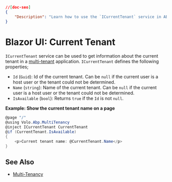 ```json
//[doc-seo]
{
    "Description": "Learn how to use the `ICurrentTenant` service in ABP Framework to access tenant information in multi-tenant applications effectively."
}
```

# Blazor UI: Current Tenant

`ICurrentTenant` service can be used to get information about the current tenant in a [multi-tenant](../../architecture/multi-tenancy) application. `ICurrentTenant` defines the following properties;

* `Id` (`Guid`): Id of the current tenant. Can be `null` if the current user is a host user or the tenant could not be determined.
* `Name` (`string`): Name of the current tenant. Can be `null` if the current user is a host user or the tenant could not be determined.
* `IsAvailable` (`bool`): Returns `true` if the `Id` is not `null`.

**Example: Show the current tenant name on a page**

````csharp
@page "/"
@using Volo.Abp.MultiTenancy
@inject ICurrentTenant CurrentTenant
@if (CurrentTenant.IsAvailable)
{
    <p>Current tenant name: @CurrentTenant.Name</p>
}
````

## See Also

* [Multi-Tenancy](../../architecture/multi-tenancy)